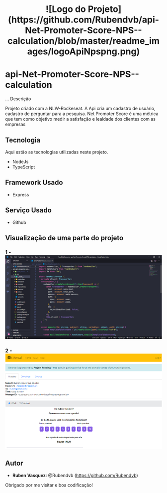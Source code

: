 <h1 align="center">![Logo do Projeto](https://github.com/Rubendvb/api-Net-Promoter-Score-NPS--calculation/blob/master/readme_images/logoApiNpspng.png)</h1>

# api-Net-Promoter-Score-NPS--calculation

... Descrição

Projeto criado com a NLW-Rockeseat. A Api cria um cadastro de usuário, cadastro de perguntar para a pesquisa.
Net Promoter Score é uma métrica que tem como objetivo medir a satisfação e lealdade dos clientes com as empresas

## Tecnologia 

Aqui estão as tecnologias utilizadas neste projeto.

* NodeJs
* TypeScript

## Framework Usado

* Express
 
## Serviço Usado
 
* Github

## Visualização de uma parte do projeto
### 1 - ![Tela Inicial](https://github.com/Rubendvb/api-Net-Promoter-Score-NPS--calculation/blob/master/readme_images/Screenshot_2.png)
### 2 - ![Visualizaçáo de Pesquisa](https://github.com/Rubendvb/api-Net-Promoter-Score-NPS--calculation/blob/master/readme_images/Screenshot_3.png)
 
## Autor
 
* **Ruben Vasquez**: @Rubendvb (https://github.com/Rubendvb)
 
 
Obrigado por me visitar e boa codificação!
